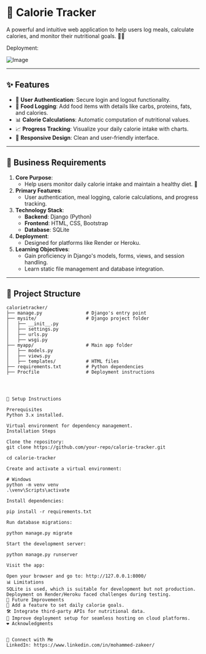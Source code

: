 # 🍎 Calorie Tracker

A powerful and intuitive web application to help users log meals, calculate calories, and monitor their nutritional goals. 🥗💪


Deployment:

![Image](https://github.com/user-attachments/assets/5bec3910-03d0-47eb-abfc-c3a0e5b29816)

---

## ✨ Features

- 🔐 **User Authentication**: Secure login and logout functionality.
- 🥘 **Food Logging**: Add food items with details like carbs, proteins, fats, and calories.
- 📊 **Calorie Calculations**: Automatic computation of nutritional values.
- 📈 **Progress Tracking**: Visualize your daily calorie intake with charts.
- 🌟 **Responsive Design**: Clean and user-friendly interface.

---

## 🎯 Business Requirements

1. **Core Purpose**:
   - Help users monitor daily calorie intake and maintain a healthy diet. 🥗
2. **Primary Features**:
   - User authentication, meal logging, calorie calculations, and progress tracking.
3. **Technology Stack**:
   - **Backend**: Django (Python)
   - **Frontend**: HTML, CSS, Bootstrap
   - **Database**: SQLite
4. **Deployment**:
   - Designed for platforms like Render or Heroku.
5. **Learning Objectives**:
   - Gain proficiency in Django's models, forms, views, and session handling.
   - Learn static file management and database integration.

---

## 📂 Project Structure

```plaintext
calorietracker/
├── manage.py                # Django's entry point
├── mysite/                  # Django project folder
│   ├── __init__.py
│   ├── settings.py
│   ├── urls.py
│   ├── wsgi.py
├── myapp/                   # Main app folder
│   ├── models.py
│   ├── views.py
│   ├── templates/           # HTML files
├── requirements.txt         # Python dependencies
├── Procfile                 # Deployment instructions




🚀 Setup Instructions

Prerequisites
Python 3.x installed.

Virtual environment for dependency management.
Installation Steps

Clone the repository:
git clone https://github.com/your-repo/calorie-tracker.git

cd calorie-tracker

Create and activate a virtual environment:

# Windows
python -m venv venv
.\venv\Scripts\activate

Install dependencies:

pip install -r requirements.txt

Run database migrations:

python manage.py migrate

Start the development server:

python manage.py runserver

Visit the app:

Open your browser and go to: http://127.0.0.1:8000/
📊 Limitations
SQLite is used, which is suitable for development but not production.
Deployment on Render/Heroku faced challenges during testing.
🎨 Future Improvements
🎯 Add a feature to set daily calorie goals.
🛠️ Integrate third-party APIs for nutritional data.
🚀 Improve deployment setup for seamless hosting on cloud platforms.
❤️ Acknowledgments


🌟 Connect with Me
LinkedIn: https://www.linkedin.com/in/mohammed-zakeer/
